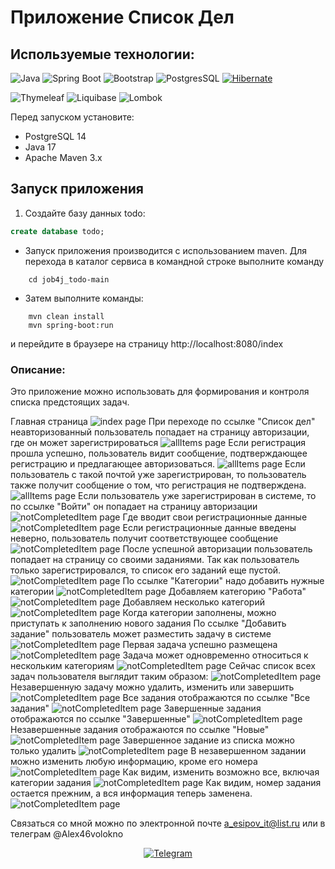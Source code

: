 # Приложение Список Дел
## Используемые технологии:
![Java](https://img.shields.io/badge/Java--17-ED8B00?style=for-the-badge&logo=java&logoColor=white)
![Spring Boot](https://img.shields.io/badge/Spring_Boot--2.7.3-F2F4F9?style=for-the-badge&logo=spring-boot)
![Bootstrap](https://img.shields.io/badge/Bootstrap--5.2.2-563D7C?style=for-the-badge&logo=bootstrap&logoColor=white)
![PostgresSQL](https://img.shields.io/badge/PostgreSQL--14-316192?style=for-the-badge&logo=postgresql&logoColor=white)
[![Hibernate](https://img.shields.io/badge/Hibernate--5.6.11.Final-59666C?style=for-the-badge&logo=Hibernate&logoColor=white)](https://hibernate.org/)

![Thymeleaf](https://img.shields.io/badge/Thymeleaf-3.0.0.RELEASE-blue?style=for-the-badge&logo=thymeleaf&logoColor=white)
![Liquibase](https://img.shields.io/badge/Liquibase-4.9.1-red?style=for-the-badge&logo=liquibase&logoColor=white)
![Lombok](https://img.shields.io/badge/Lombok-1.18.24-green?style=for-the-badge&logo=lombok&logoColor=white)

Перед запуском установите:
- PostgreSQL 14
- Java 17
- Apache Maven 3.x

## Запуск приложения

1. Создайте базу данных todo:
```sql
create database todo;
```

- Запуск приложения производится с использованием maven.
  Для перехода в каталог сервиса в командной строке выполните команду
```
    cd job4j_todo-main
```
- Затем выполните команды:
```
    mvn clean install
    mvn spring-boot:run
```

и перейдите в браузере на страницу http://localhost:8080/index

### Описание:
Это приложение можно использовать для формирования и контроля списка предстоящих задач.


Главная страница
![index page](images/index.PNG)
При переходе по ссылке "Список дел" неавторизованный пользователь попадает 
на страницу авторизации, где он может зарегистрироваться
![allItems page](images/1registration.JPG)
Если регистрация прошла успешно, пользователь видит сообщение, 
подтверждающее регистрацию и предлагающее авторизоваться.
![allItems page](images/2RegOk.JPG)
Если пользователь с такой почтой уже зарегистрирован, то пользователь 
также получит сообщение о том, что регистрация не подтверждена.
![allItems page](images/regError.jpg)
Если пользователь уже зарегистрирован в системе, то по ссылке "Войти"
он попадает на страницу авторизации
![notCompletedItem page](images/login.jpg)
Где вводит свои регистрационные данные
![notCompletedItem page](images/3Login.JPG)
Если регистрационные данные введены неверно, пользователь получит 
соответствующее сообщение
![notCompletedItem page](images/err_login.jpg)
После успешной авторизации пользователь попадает на страницу со своими заданиями. 
Так как пользователь только зарегистрировался, то список его заданий еще пустой.
![notCompletedItem page](images/4AllTask.JPG)
По ссылке "Категории" надо добавить нужные категории
![notCompletedItem page](images/5AddCategory.JPG)
Добавляем категорию "Работа"
![notCompletedItem page](images/6FirstCategory.JPG)
Добавляем несколько категорий
![notCompletedItem page](images/7FewCategory.JPG)
Когда категории заполнены, можно приступать к заполнению нового задания
По ссылке "Добавить задание" пользователь может разместить задачу в системе
![notCompletedItem page](images/8NewTask.JPG)
Первая задача успешно размещена
![notCompletedItem page](images/9AllTask.JPG)
Задача может одновременно относиться к нескольким категориям
![notCompletedItem page](images/10TaskFewCategory.JPG)
Сейчас список всех задач пользователя выглядит таким образом:
![notCompletedItem page](images/11AllTaskFewCategory.JPG)
Незавершенную задачу можно удалить, изменить или завершить
![notCompletedItem page](images/12TaskMenu.JPG)
Все задания отображаются по ссылке "Все задания"
![notCompletedItem page](images/13TaskAllComplNotComplet.JPG)
Завершенные задания отображаются по ссылке "Завершенные"
![notCompletedItem page](images/14TaskAllCompl.JPG)
Незавершенные задания отображаются по ссылке "Новые"
![notCompletedItem page](images/15TaskNotComplet.JPG)
Завершенное задание из списка можно только удалить
![notCompletedItem page](images/16TaskNotCompletOnlyRemove.JPG)
В незавершенном задании можно изменить любую информацию, кроме его номера
![notCompletedItem page](images/17TaskNotCompletCanChange.JPG)
Как видим, изменить возможно все, включая категории задания
![notCompletedItem page](images/18TaskChanged.JPG)
Как видим, номер задания остается прежним, а вся информация теперь заменена.
![notCompletedItem page](images/19Resume.JPG)

Связаться со мной можно по электронной почте a_esipov_it@list.ru
или в телеграм  @Alex46volokno


<div id="socials" align="center">
    <!-- <a href="linkedin-url">
    <img src="https://img.shields.io/badge/LinkedIn-blue?style=for-the-badge&logo=linkedin&logoColor=white" alt="LinkedIn"/>
  </a> -->

  <a href="https://t.me/alex46volokno">
    <img src="https://img.shields.io/badge/Telegram-blue?style=for-the-badge&logo=telegram&logoColor=white" alt="Telegram"/>
  </a>
</div>